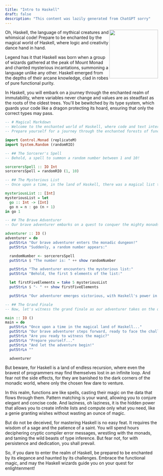 ```yaml
---
title: "Intro to Haskell"
draft: false
description: "This content was lazily generated from ChatGPT sorry"
---
```


<img style="float: right; height:10rem" src="https://global-uploads.webflow.com/6047a9e35e5dc54ac86ddd90/63064c5652d40eda2eb7a838_33ac2334.png ">

Oh, Haskell, the language of mythical creatures and whimsical code! Prepare to be enchanted by the magical world of Haskell, where logic and creativity dance hand in hand.

Legend has it that Haskell was born when a group of wizards gathered at the peak of Mount Monad and chanted mysterious incantations, summoning a language unlike any other. Haskell emerged from the depths of their arcane knowledge, clad in robes of pure functional purity.

In Haskell, you will embark on a journey through the enchanted realm of immutability, where variables never change and values are as steadfast as the roots of the oldest trees. You'll be bewitched by its type system, which guards your code like a dragon protecting its hoard, ensuring that only the correct types may pass.

```haskell
-- # Magical Markdown
-- Welcome to the enchanted world of Haskell, where code and text intertwine like fairy tales.
-- Prepare yourself for a journey through the enchanted forests of functional programming!

import Control.Monad (replicateM)
import System.Random (randomRIO)

-- ## The Sorcerer's Spell
-- Behold, a spell to summon a random number between 1 and 10!

sorcerersSpell :: IO Int
sorcerersSpell = randomRIO (1, 10)

-- ## The Mysterious List
-- Once upon a time, in the land of Haskell, there was a magical list that could generate itself.

mysteriousList :: [Int]
mysteriousList = let
  go :: Int -> [Int]
  go n = n : go (n + 1)
in go 1

-- ## The Brave Adventurer
-- Our brave adventurer embarks on a quest to conquer the mighty monads!

adventurer :: IO ()
adventurer = do
  putStrLn "Our brave adventurer enters the monadic dungeon!"
  putStrLn "Suddenly, a random number appears:"

  randomNumber <- sorcerersSpell
  putStrLn $ "The number is: " ++ show randomNumber

  putStrLn "The adventurer encounters the mysterious list:"
  putStrLn "Behold, the first 5 elements of the list:"

  let firstFiveElements = take 5 mysteriousList
  putStrLn $ "- " ++ show firstFiveElements

  putStrLn "Our adventurer emerges victorious, with Haskell's power in hand!"

-- ## The Grand Finale
-- Now, let's witness the grand finale as our adventurer takes on the quest!

main :: IO ()
main = do
  putStrLn "Once upon a time in the magical land of Haskell..."
  putStrLn "Our brave adventurer steps forward, ready to face the challenges that lie ahead."
  putStrLn "Are you ready to witness the magic?"
  putStrLn "Prepare yourself..."
  putStrLn "And let the adventure begin!"
  putStrLn ""

  adventurer
```
But beware, for Haskell is a land of endless recursion, where even the bravest of programmers may find themselves lost in an infinite loop. And fear not the side effects, for they are banished to the dark corners of the monadic world, where only the chosen few dare to venture.

In this realm, functions are like spells, casting their magic on the data that flows through them. Pattern matching is your wand, allowing you to conjure elegant and concise code. And laziness, oh laziness, it is the hidden power that allows you to create infinite lists and compute only what you need, like a genie granting wishes without wasting an ounce of magic.

But do not be deceived, for mastering Haskell is no easy feat. It requires the wisdom of a sage and the patience of a saint. You will spend hours deciphering cryptic compiler error messages, wrestling with the monads, and taming the wild beasts of type inference. But fear not, for with persistence and dedication, you shall prevail.

So, if you dare to enter the realm of Haskell, be prepared to be enchanted by its elegance and haunted by its challenges. Embrace the functional magic, and may the Haskell wizards guide you on your quest for enlightenment!